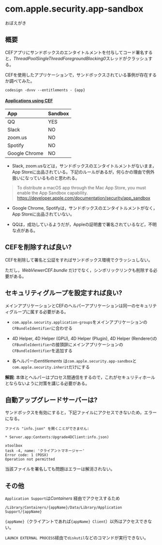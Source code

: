 # com.apple.security.app-sandbox
おぼえがき

## 概要

CEFアプリにサンドボックスのエンタイトルメントを付与してコード署名すると，*ThreadPoolSingleThreadForegroundBlocking0*スレッドがクラッシュする。

CEFを使用したアプリケーションで，サンドボックスされている事例が存在するか調べてみた。

```
codesign -dvvv --entitlements - {app}
```

#### [Applications using CEF](https://en.wikipedia.org/wiki/Chromium_Embedded_Framework#Applications_using_CEF)

|App|Sandbox|
|:-|:-|
|QQ|YES|
|Slack|NO|
|zoom.us|NO|
|Spotify|NO|
|Google Chrome|NO|

* Slack, zoom.usなどは，サンドボックスのエンタイトルメントがないまま，App Storeに出品されている。下記のルールがあるが，何らかの理由で例外扱いになっているものと思われる。

> To distribute a macOS app through the Mac App Store, you must enable the App Sandbox capability.
https://developer.apple.com/documentation/security/app_sandbox

* Google Chrome, Spotifyは，サンドボックスのエンタイトルメントがなく，App Storeに出品されていない。

* QQは，成功しているようだが，Appleの証明書で署名されているなど，不明な点がある。

## CEFを削除すれば良い?

CEFを削除して署名と公証をすればサンドボックス環境でクラッシュしない。

ただし，*WebViewerCEF.bundle* だけでなく，シンボリックリンクも削除する必要がある。

## セキュリティグループを設定すれば良い?

メインアプリケーションとCEFのヘルパーアプリケーションは同一のセキュリティグループに属する必要がある。

* `com.apple.security.application-groups`をメインアプリケーションの`CFBundleIdentifier`に合わせる

* 4D Helper, 4D Helper (GPU), 4D Helper (Plugin), 4D Helper (Renderer)の`CFBundleIdentifier`の接頭辞にメインアプリケーションの`CFBundleIdentifier`を追加する

* 各ヘルパーの*entitlements* は`com.apple.security.app-sandbox`と`com.apple.security.inherit`だけにする

**解説**: 本体とヘルパーはプロセス間通信をするので，これがセキュリティホールとならないように対策を講じる必要がある。

## 自動アップグレードサーバーは?

サンドボックスを有効にすると，下記ファイルにアクセスできないため，エラーになる。

```
ファイル "info.json" を開くことができません: 

* Server.app:Contents:Upgrade4DClient:info.json)

xtoolbox
task -4, name: 'クライアントマネージャー'
Error code: 1 (POSX)
Operation not permitted
```

当該ファイルを署名しても問題はエラーは解消されない。

## その他

`Application Support`は*Containers* 経由でアクセスするため

```
/Library/Containers/{appName}/Data/Library/Application Support/{appName}
```

`{appName}`（クライアントであれば`{appName} Client`）以外はアクセスできない。

`LAUNCH EXTERNAL PROCESS`経由で`diskutil`などのコマンドが実行できない。
